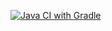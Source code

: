 [![Java CI with Gradle](https://github.com/AnyaS55/ReplanDelivery/actions/workflows/gradle.yml/badge.svg)](https://github.com/AnyaS55/ReplanDelivery/actions/workflows/gradle.yml)
